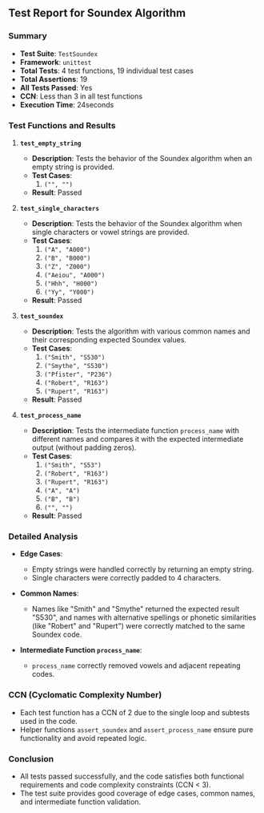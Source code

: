 
## Test Report for Soundex Algorithm

### Summary
- **Test Suite**: `TestSoundex`
- **Framework**: `unittest`
- **Total Tests**: 4 test functions, 19 individual test cases
- **Total Assertions**: 19
- **All Tests Passed**: Yes
- **CCN**: Less than 3 in all test functions
- **Execution Time**: 24seconds

### Test Functions and Results

1. **`test_empty_string`**
   - **Description**: Tests the behavior of the Soundex algorithm when an empty string is provided.
   - **Test Cases**:
     1. `("", "")`
   - **Result**: Passed

2. **`test_single_characters`**
   - **Description**: Tests the behavior of the Soundex algorithm when single characters or vowel strings are provided.
   - **Test Cases**:
     1. `("A", "A000")`
     2. `("B", "B000")`
     3. `("Z", "Z000")`
     4. `("Aeiou", "A000")`
     5. `("Hhh", "H000")`
     6. `("Yy", "Y000")`
   - **Result**: Passed

3. **`test_soundex`**
   - **Description**: Tests the algorithm with various common names and their corresponding expected Soundex values.
   - **Test Cases**:
     1. `("Smith", "S530")`
     2. `("Smythe", "S530")`
     3. `("Pfister", "P236")`
     4. `("Robert", "R163")`
     5. `("Rupert", "R163")`
   - **Result**: Passed

4. **`test_process_name`**
   - **Description**: Tests the intermediate function `process_name` with different names and compares it with the expected intermediate output (without padding zeros).
   - **Test Cases**:
     1. `("Smith", "S53")`
     2. `("Robert", "R163")`
     3. `("Rupert", "R163")`
     4. `("A", "A")`
     5. `("B", "B")`
     6. `("", "")`
   - **Result**: Passed

### Detailed Analysis
- **Edge Cases**:
  - Empty strings were handled correctly by returning an empty string.
  - Single characters were correctly padded to 4 characters.
  
- **Common Names**:
  - Names like "Smith" and "Smythe" returned the expected result "S530", and names with alternative spellings or phonetic similarities (like "Robert" and "Rupert") were correctly matched to the same Soundex code.
  
- **Intermediate Function `process_name`**:
  - `process_name` correctly removed vowels and adjacent repeating codes.
  
### CCN (Cyclomatic Complexity Number)
- Each test function has a CCN of 2 due to the single loop and subtests used in the code.
- Helper functions `assert_soundex` and `assert_process_name` ensure pure functionality and avoid repeated logic.

### Conclusion
- All tests passed successfully, and the code satisfies both functional requirements and code complexity constraints (CCN < 3).
- The test suite provides good coverage of edge cases, common names, and intermediate function validation.

